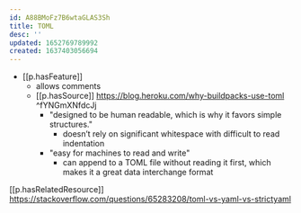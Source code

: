 ```yaml
---
id: A88BMoFz7B6wtaGLAS3Sh
title: TOML
desc: ''
updated: 1652769789992
created: 1637403056694
---
```




- [[p.hasFeature]]
  - allows comments
  - [[p.hasSource]] https://blog.heroku.com/why-buildpacks-use-toml ^fYNGmXNfdcJj
    - "designed to be human readable, which is why it favors simple structures."
      - doesn’t rely on significant whitespace with difficult to read indentation
    - "easy for machines to read and write"
      - can append to a TOML file without reading it first, which makes it a great data interchange format

[[p.hasRelatedResource]] https://stackoverflow.com/questions/65283208/toml-vs-yaml-vs-strictyaml